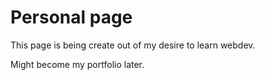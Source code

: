 # Personal page
This page is being create out of my desire to learn webdev.

Might become my portfolio later.
